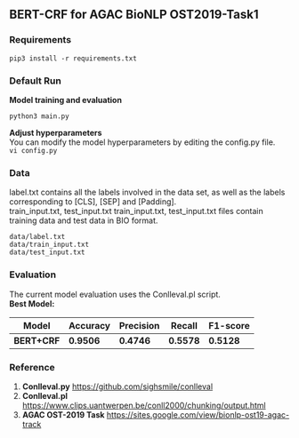 ## BERT-CRF for AGAC BioNLP OST2019-Task1

### Requirements

```
pip3 install -r requirements.txt
```

### Default Run

**Model training and evaluation**
```
python3 main.py
```
**Adjust hyperparameters**  
You can modify the model hyperparameters by editing the config.py file.  
```vi config.py```


### Data
label.txt contains all the labels involved in the data set, as well as the labels corresponding to [CLS], [SEP] and [Padding].   
train_input.txt, test_input.txt train_input.txt, test_input.txt files contain training data and test data in BIO format.
```
data/label.txt
data/train_input.txt
data/test_input.txt
```

### Evaluation
The current model evaluation uses the Conlleval.pl script.  
**Best Model:**   

 
 **Model** | **Accuracy**  | **Precision** | **Recall**    | **F1-score**
 ---- | ----- | ------  | ------    | ------ 
 **BERT+CRF**  | **0.9506** | **0.4746**| **0.5578**| **0.5128**


### Reference
1. **Conlleval.py** https://github.com/sighsmile/conlleval
2. **Conlleval.pl** https://www.clips.uantwerpen.be/conll2000/chunking/output.html
3. **AGAC OST-2019 Task**  https://sites.google.com/view/bionlp-ost19-agac-track

